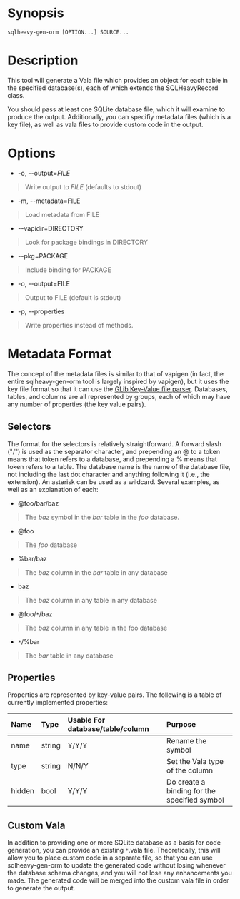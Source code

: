 # Synopsis #
` sqlheavy-gen-orm [OPTION...] SOURCE... `

# Description #
This tool will generate a Vala file which provides an object for each table in the specified database(s), each of which extends the SQLHeavyRecord class.

You should pass at least one SQLite database file, which it will examine to produce the output. Additionally,  you  can  specifiy  metadata  files (which is a key file), as well as vala files to provide custom code in the output.

# Options #
  * -o, --output=_FILE_
> Write output to _FILE_ (defaults to stdout)
  * -m, --metadata=FILE
> Load metadata from FILE
  * --vapidir=DIRECTORY
> Look for package bindings in DIRECTORY
  * --pkg=PACKAGE
> Include binding for PACKAGE
  * -o, --output=FILE
> Output to FILE (default is stdout)
  * -p, --properties
> Write properties instead of methods.

# Metadata Format #
The concept of the metadata files is similar to that of vapigen (in fact, the entire sqlheavy-gen-orm tool is largely inspired by vapigen), but it uses the key file format so that it can use the [GLib Key-Value file parser](http://library.gnome.org/devel/glib/unstable/glib-Key-value-file-parser.html). Databases, tables, and columns are all represented by groups, each of which may have any number of properties (the key value pairs).

## Selectors ##
The format for the selectors is relatively straightforward. A forward slash ("/") is used as the separator character, and prepending an @ to a token means that token refers to a database, and prepending a % means that token refers to a table. The database name is the name of the database file, not including the last dot character and anything following it (i.e., the extension). An asterisk can be used as a wildcard. Several examples, as well as an explanation of each:

  * @foo/bar/baz
> The _baz_ symbol in the _bar_ table in the _foo_ database.
  * @foo
> The _foo_ database
  * %bar/baz
> The _baz_ column in the _bar_ table in any database
  * baz
> The _baz_ column in any table in any database
  * @foo/`*`/baz
> The _baz_ column in any table in the foo database
  * `*`/%bar
> The _bar_ table in any database

## Properties ##
Properties are represented by key-value pairs. The following is a table of currently implemented properties:

| **Name** | **Type** | **Usable For database/table/column** | **Purpose** |
|:---------|:---------|:-------------------------------------|:------------|
| name     | string   | Y/Y/Y                                | Rename the symbol |
| type     | string   | N/N/Y                                | Set the Vala type of the column |
| hidden   | bool     | Y/Y/Y                                | Do create a binding for the specified symbol |

## Custom Vala ##
In addition to providing one or more SQLite database as a basis for code generation, you can provide an existing `*`.vala file. Theoretically, this will allow you to place custom code in a separate file, so that you can use sqlheavy-gen-orm to update the generated code without losing whenever the database schema changes, and you will not lose any enhancements you made. The generated code will be merged into the custom vala file in order to generate the output.